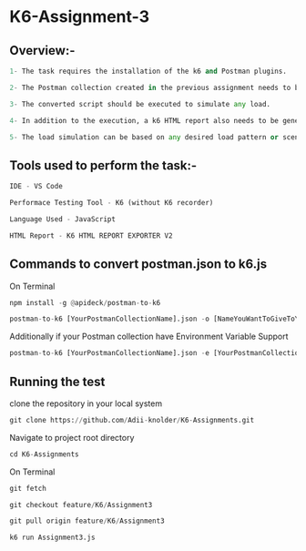 # K6-Assignment-3

## Overview:-

```python
1- The task requires the installation of the k6 and Postman plugins.

2- The Postman collection created in the previous assignment needs to be converted to a k6 script.

3- The converted script should be executed to simulate any load.

4- In addition to the execution, a k6 HTML report also needs to be generated.

5- The load simulation can be based on any desired load pattern or scenario.
```

## Tools used to perform the task:-

```python
IDE - VS Code

Performace Testing Tool - K6 (without K6 recorder)

Language Used - JavaScript

HTML Report - K6 HTML REPORT EXPORTER V2
```

## Commands to convert postman.json to k6.js 

On Terminal
```python
npm install -g @apideck/postman-to-k6
```

```python
postman-to-k6 [YourPostmanCollectionName].json -o [NameYouWantToGiveToYourK6Script].js
```

Additionally if your Postman collection have Environment Variable Support
```python
postman-to-k6 [YourPostmanCollectionName].json -e [YourPostmanCollectionEnvironmentName].json -o [NameYouWantToGiveToYourK6Script].js
```

## Running the test

clone the repository in your local system
```python
git clone https://github.com/Adii-knolder/K6-Assignments.git
```

Navigate to project root directory
```python
cd K6-Assignments
```

On Terminal
```python
git fetch

git checkout feature/K6/Assignment3

git pull origin feature/K6/Assignment3

k6 run Assignment3.js
```
